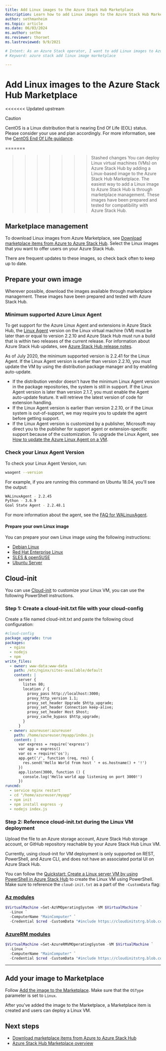 ```yaml
---
title: Add Linux images to the Azure Stack Hub Marketplace 
description: Learn how to add Linux images to the Azure Stack Hub Marketplace.
author: sethmanheim
ms.topic: article
ms.date: 06/03/2024
ms.author: sethm
ms.reviewer: thoroet
ms.lastreviewed: 9/9/2021

# Intent: As an Azure Stack operator, I want to add Linux images to Azure Stack so my users can deploy Linux VMs.
# Keyword: azure stack add linux image marketplace

---
```


# Add Linux images to the Azure Stack Hub Marketplace

<<<<<<< Updated upstream
> [!CAUTION]
> CentOS is a Linux distribution that is nearing End Of Life (EOL) status. Please consider your use and plan accordingly. For more information, see the [CentOS End Of Life guidance](/azure/virtual-machines/workloads/centos/centos-end-of-life).

=======
>>>>>>> Stashed changes
You can deploy Linux virtual machines (VMs) on Azure Stack Hub by adding a Linux-based image to the Azure Stack Hub Marketplace. The easiest way to add a Linux image to Azure Stack Hub is through marketplace management. These images have been prepared and tested for compatibility with Azure Stack Hub.

## Marketplace management

To download Linux images from Azure Marketplace, see [Download marketplace items from Azure to Azure Stack Hub](azure-stack-download-azure-marketplace-item.md). Select the Linux images that you want to offer users on your Azure Stack Hub.

There are frequent updates to these images, so check back often to keep up to date.

## Prepare your own image

Wherever possible, download the images available through marketplace management. These images have been prepared and tested with Azure Stack Hub.

### Minimum supported Azure Linux Agent

To get support for the Azure Linux Agent and extensions in Azure Stack Hub, the [Linux Agent](https://github.com/Azure/WALinuxAgent) version on the Linux virtual machine (VM) must be later than or equal to version 2.2.10 and Azure Stack Hub must run a build that is within two releases of the current release. For information about Azure Stack Hub updates, see [Azure Stack Hub release notes](./release-notes.md).

As of July 2020, the minimum supported version is 2.2.41 for the Linux Agent. If the Linux Agent version is earlier than version 2.2.10, you must update the VM by using the distribution package manager and by enabling auto-update.

- If the distribution vendor doesn't have the minimum Linux Agent version in the package repositories, the system is still in support. If the Linux Agent version is later than version 2.1.7, you must enable the Agent auto-update feature. It will retrieve the latest version of code for extension handling.
- If the Linux Agent version is earlier than version 2.2.10, or if the Linux system is out-of-support, we may require you to update the agent before getting support.
- If the Linux Agent version is customized by a publisher, Microsoft may direct you to the publisher for support agent or extension-specific support because of the customization. To upgrade the Linux Agent, see [How to update the Azure Linux Agent on a VM](/azure/virtual-machines/extensions/update-linux-agent).

### Check your Linux Agent Version

To check your Linux Agent Version, run:

```bash
waagent --version
```

For example, if you are running this command on Ubuntu 18.04, you'll see the output:

```bash  
WALinuxAgent - 2.2.45
Python - 3.6.9
Goal State Agent - 2.2.48.1
```

For more information about the agent, see the [FAQ for WALinuxAgent](https://github.com/Azure/WALinuxAgent/wiki/FAQ).

#### Prepare your own Linux image

You can prepare your own Linux image using the following instructions:

- [Debian Linux](/azure/virtual-machines/linux/debian-create-upload-vhd?toc=/azure/virtual-machines/linux/toc.json)
- [Red Hat Enterprise Linux](azure-stack-redhat-create-upload-vhd.md)
- [SLES & openSUSE](/azure/virtual-machines/linux/suse-create-upload-vhd?toc=/azure/virtual-machines/linux/toc.json)
- [Ubuntu Server](/azure/virtual-machines/linux/create-upload-ubuntu?toc=/azure/virtual-machines/linux/toc.json)

## Cloud-init

You can use [Cloud-init](https://cloud-init.io/)  to customize your Linux VM, you can use the following PowerShell instructions.

### Step 1: Create a cloud-init.txt file with your cloud-config

Create a file named cloud-init.txt and paste the following cloud configuration:

```yaml
#cloud-config
package_upgrade: true
packages:
  - nginx
  - nodejs
  - npm
write_files:
  - owner: www-data:www-data
    path: /etc/nginx/sites-available/default
    content: |
      server {
        listen 80;
        location / {
          proxy_pass http://localhost:3000;
          proxy_http_version 1.1;
          proxy_set_header Upgrade $http_upgrade;
          proxy_set_header Connection keep-alive;
          proxy_set_header Host $host;
          proxy_cache_bypass $http_upgrade;
        }
      }
  - owner: azureuser:azureuser
    path: /home/azureuser/myapp/index.js
    content: |
      var express = require('express')
      var app = express()
      var os = require('os');
      app.get('/', function (req, res) {
        res.send('Hello World from host ' + os.hostname() + '!')
      })
      app.listen(3000, function () {
        console.log('Hello world app listening on port 3000!')
      })
runcmd:
  - service nginx restart
  - cd "/home/azureuser/myapp"
  - npm init
  - npm install express -y
  - nodejs index.js
  ```
  
### Step 2: Reference cloud-init.txt during the Linux VM deployment

Upload the file to an Azure storage account, Azure Stack Hub storage account, or GitHub repository reachable by your Azure Stack Hub Linux VM.

Currently, using cloud-init for VM deployment is only supported on REST, PowerShell, and Azure CLI, and does not have an associated portal UI on Azure Stack Hub.

You can follow the [Quickstart: Create a Linux server VM by using PowerShell in Azure Stack Hub](../user/azure-stack-quick-create-vm-linux-powershell.md) to create the Linux VM using PowerShell. Make sure to reference the `cloud-init.txt` as a part of the `-CustomData` flag:

### [Az modules](#tab/az)

```powershell
$VirtualMachine =Set-AzVMOperatingSystem -VM $VirtualMachine `
  -Linux `
  -ComputerName "MainComputer" `
  -Credential $cred -CustomData "#include https://cloudinitstrg.blob.core.windows.net/strg/cloud-init.txt"
```

### [AzureRM modules](#tab/azurerm)

```powershell
$VirtualMachine =Set-AzureRMVMOperatingSystem -VM $VirtualMachine `
  -Linux `
  -ComputerName "MainComputer" `
  -Credential $cred -CustomData "#include https://cloudinitstrg.blob.core.windows.net/strg/cloud-init.txt"
```

---

## Add your image to Marketplace

Follow [Add the image to the Marketplace](azure-stack-add-vm-image.md). Make sure that the `OSType` parameter is set to `Linux`.

After you've added the image to the Marketplace, a Marketplace item is created and users can deploy a Linux VM.

## Next steps

- [Download marketplace items from Azure to Azure Stack Hub](azure-stack-download-azure-marketplace-item.md)
- [Azure Stack Hub Marketplace overview](azure-stack-marketplace.md)
